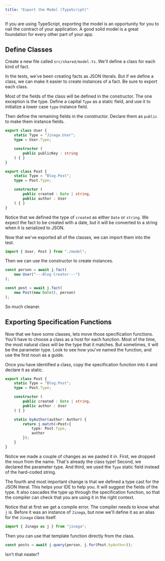 ```yaml
---
title: "Export the Model (TypeScript)"
---
```


If you are using TypeScript, exporting the model is an opportunity for you to nail the contract of your application.
A good solid model is a great foundation for every other part of your app.

## Define Classes

Create a new file called `src/shared/model.ts`.
We'll define a class for each kind of fact.

In the tests, we've been creating facts as JSON literals.
But if we define a class, we can make it easier to create instances of a fact.
Be sure to export each class.

Most of the fields of the class will be defined in the constructor.
The one exception is the type.
Define a capital `Type` as a static field, and use it to initialize a lower case `type` instance field.

Then define the remaining fields in the constructor.
Declare them as `public` to make them instance fields.

```typescript
export class User {
    static Type = "Jinaga.User";
    type = User.Type;

    constructor (
        public publicKey : string
    ) { }
}

export class Post {
    static Type = "Blog.Post";
    type = Post.Type;

    constructor (
        public created : Date | string,
        public author : User
    ) { }
}
```

Notice that we defined the type of `created` as either `Date` or `string`.
We expect the fact to be created with a date, but it will be converted to a string when it is serialized to JSON.

Now that we've exported all of the classes, we can import them into the test.

```javascript
import { User, Post } from "./model";
```

Then we can use the constructor to create instances.

```typescript
const person = await j.fact(
    new User("---Blog Creator---")
);

const post = await j.fact(
    new Post(new Date(), person)
);
```

So much cleaner.

## Exporting Specification Functions

Now that we have some classes, lets move those specification functions.
You'll have to choose a class as a host for each function.
Most of the time, the most natural class will be the type that it matches.
But sometimes, it will be the parameter type.
Look to see how you've named the function, and use the first noun as a guide.

Once you have identified a class, copy the specification function into it and declare it as static.

```typescript
export class Post {
    static Type = "Blog.Post";
    type = Post.Type;

    constructor (
        public created : Date | string,
        public author : User
    ) { }

    static byAuthor(author: Author) {
        return j.match(<Post>{
            type: Post.Type,
            author
        });
    }
}
```

Notice we made a couple of changes as we pasted it in.
First, we dropped the noun from the name.
That's already the class type!
Second, we declared the parameter type.
And third, we used the `Type` static field instead of the hard-coded string.

The fourth and most important change is that we defined a type cast for the JSON literal.
This helps your IDE to help you.
It will suggest the fields of the type.
It also cascades the type up through the specification function, so that the compiler can check that you are using it in the right context.

Notice that at first we get a compile error.
The compiler needs to know what `j` is.
Before it was an instance of `Jinaga`, but now we'll define it as an alias for the `Jinaga` class itself.

```typescript
import { Jinaga as j } from "jinaga";
```

Then you can use that template function directly from the class.

```javascript
const posts = await j.query(person, j.for(Post.byAuthor));
```

Isn't that neater?